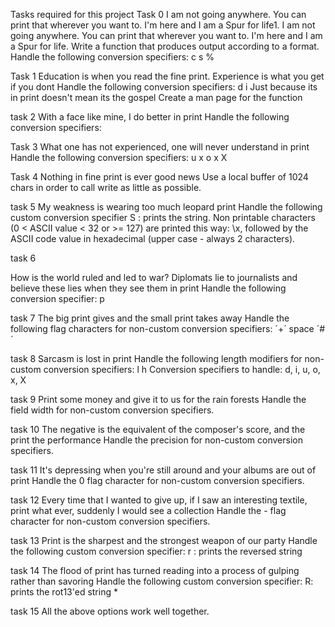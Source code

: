 Tasks required for this project
Task 0
I am not going anywhere. You can print that wherever you want to. I'm here and I am a Spur for life1. I am not going anywhere. You can print that wherever you want to. I'm here and I am a Spur for life.
Write a function that produces output according to a format. Handle the following conversion specifiers:
c
s
%

Task 1
Education is when you read the fine print. Experience is what you get if you dont
Handle the following conversion specifiers:
d
i
Just because its in print doesn't mean its the gospel
Create a man page for the function

task 2
With a face like mine, I do better in print
Handle the following conversion specifiers:

Task 3
What one has not experienced, one will never understand in print
Handle the following conversion specifiers:
u
x
o
x
X

Task 4
Nothing in fine print is ever good news
Use a local buffer of 1024 chars in order to call write as little as possible.

task 5 
My weakness is wearing too much leopard print 
Handle the following custom conversion specifier
S : prints the string.
Non printable characters (0 < ASCII value < 32 or >= 127) are printed this way: \x, followed by the ASCII code value in hexadecimal (upper case - always 2 characters).

task 6

How is the world ruled and led to war? Diplomats lie to journalists and believe these lies when they see them in print
Handle the following conversion specifier: p

task 7
The big print gives and the small print takes away
Handle the following flag characters for non-custom conversion specifiers:
´+´
space
´#´

task 8
Sarcasm is lost in print
Handle the following length modifiers for non-custom conversion specifiers:
l
h Conversion specifiers to handle: d, i, u, o, x, X

task 9
Print some money and give it to us for the rain forests
Handle the field width for non-custom conversion specifiers.

task 10
The negative is the equivalent of the composer's score, and the print the performance
Handle the precision for non-custom conversion specifiers.

task 11
It's depressing when you're still around and your albums are out of print
Handle the 0 flag character for non-custom conversion specifiers.

task 12
Every time that I wanted to give up, if I saw an interesting textile, print what ever, suddenly I would see a collection
Handle the - flag character for non-custom conversion specifiers.

task 13
Print is the sharpest and the strongest weapon of our party
Handle the following custom conversion specifier:
r : prints the reversed string

task 14
The flood of print has turned reading into a process of gulping rather than savoring
Handle the following custom conversion specifier:
R: prints the rot13'ed string
*

task 15
All the above options work well together.

